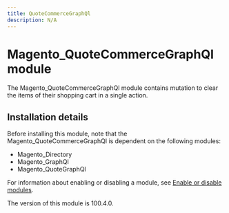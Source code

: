 ```yaml
---
title: QuoteCommerceGraphQl
description: N/A
---
```


# Magento_QuoteCommerceGraphQl module

The Magento_QuoteCommerceGraphQl module contains mutation to clear the items of their shopping cart in a single action.

## Installation details

Before installing this module, note that the Magento_QuoteCommerceGraphQl is dependent on the following modules:

- Magento_Directory
- Magento_GraphQl
- Magento_QuoteGraphQl

For information about enabling or disabling a module, see [Enable or disable modules](https://experienceleague.adobe.com/docs/commerce-operations/installation-guide/tutorials/manage-modules.html).

<InlineAlert slots="text" />
The version of this module is 100.4.0.

